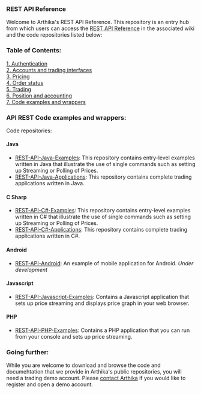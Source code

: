 ### REST API Reference
Welcome to Arthika's REST API Reference. This repository is an entry hub from which users can access the [REST API Reference](https://github.com/Arthika/API-REST/wiki) in the associated wiki and the code repositories listed below:

### Table of Contents:
[1. Authentication](https://github.com/Arthika/API-REST/wiki/1.-Authentication)    
[2. Accounts and trading interfaces](https://github.com/Arthika/API-REST/wiki/2.-Accounts-and-TIs)    
[3. Pricing](https://github.com/Arthika/API-REST/wiki/3.-Pricing)    
[4. Order status](https://github.com/Arthika/API-REST/wiki/4.-Orders)    
[5. Trading](https://github.com/Arthika/API-REST/wiki/5.-Trading)    
[6. Position and accounting](https://github.com/Arthika/API-REST/wiki/6.-Position-and-Accounting)   
[7. Code examples and wrappers](https://github.com/Arthika/API-REST/wiki/6.-Position-and-Accounting)


### API REST Code examples and wrappers:
Code repositories:
#### Java

* [REST-API-Java-Examples](https://github.com/Arthika/REST-API-Java-Examples): This repository contains entry-level examples written in Java that illustrate the use of single commands such as setting up Streaming or Polling of Prices. 
* [REST-API-Java-Applications](https://github.com/Arthika/REST-API-Java-Applications): This repository contains complete trading applications written in Java.

#### C Sharp

* [REST-API-C#-Examples](https://github.com/Arthika/REST-API-CSharp-Examples): This repository contains entry-level examples written in C# that illustrate the use of single commands such as setting up Streaming or Polling of Prices. 
* [REST-API-C#-Applications](https://github.com/Arthika/REST-API-CSharp-Applications): This repository contains complete trading applications written in C#.

#### Android

* [REST-API-Android](https://github.com/Arthika/REST-API-Android): An example of mobile application for Android. *Under development*

#### Javascript
* [REST-API-Javascript-Examples](https://github.com/Arthika/REST-API-Javascript-Examples): Contains a Javascript application that sets up price streaming and displays price graph in your web browser.

#### PHP
* [REST-API-PHP-Examples](https://github.com/Arthika/REST-API-PHP-Examples): Contains a PHP application that you can run from your console and sets up price streaming.

### Going further:
While you are welcome to download and browse the code and documehtation that we provide in Arthika's public repositories, you will need a trading demo account. Please [contact Arthika](http://www.arthikatrading.com/contact/) if you would like to register and open a demo account.
